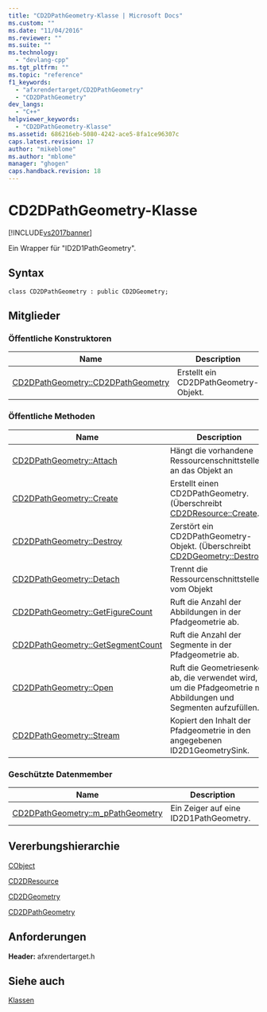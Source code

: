 ```yaml
---
title: "CD2DPathGeometry-Klasse | Microsoft Docs"
ms.custom: ""
ms.date: "11/04/2016"
ms.reviewer: ""
ms.suite: ""
ms.technology: 
  - "devlang-cpp"
ms.tgt_pltfrm: ""
ms.topic: "reference"
f1_keywords: 
  - "afxrendertarget/CD2DPathGeometry"
  - "CD2DPathGeometry"
dev_langs: 
  - "C++"
helpviewer_keywords: 
  - "CD2DPathGeometry-Klasse"
ms.assetid: 686216eb-5080-4242-ace5-8fa1ce96307c
caps.latest.revision: 17
author: "mikeblome"
ms.author: "mblome"
manager: "ghogen"
caps.handback.revision: 18
---
```

# CD2DPathGeometry-Klasse
[!INCLUDE[vs2017banner](../../assembler/inline/includes/vs2017banner.md)]

Ein Wrapper für "ID2D1PathGeometry".  
  
## Syntax  
  
```  
class CD2DPathGeometry : public CD2DGeometry;  
```  
  
## Mitglieder  
  
### Öffentliche Konstruktoren  
  
|Name|Description|  
|----------|-----------------|  
|[CD2DPathGeometry::CD2DPathGeometry](../Topic/CD2DPathGeometry::CD2DPathGeometry.md)|Erstellt ein CD2DPathGeometry\-Objekt.|  
  
### Öffentliche Methoden  
  
|Name|Description|  
|----------|-----------------|  
|[CD2DPathGeometry::Attach](../Topic/CD2DPathGeometry::Attach.md)|Hängt die vorhandene Ressourcenschnittstelle an das Objekt an|  
|[CD2DPathGeometry::Create](../Topic/CD2DPathGeometry::Create.md)|Erstellt einen CD2DPathGeometry.  \(Überschreibt [CD2DResource::Create](../Topic/CD2DResource::Create.md).\)|  
|[CD2DPathGeometry::Destroy](../Topic/CD2DPathGeometry::Destroy.md)|Zerstört ein CD2DPathGeometry\-Objekt.  \(Überschreibt [CD2DGeometry::Destroy](../Topic/CD2DGeometry::Destroy.md).\)|  
|[CD2DPathGeometry::Detach](../Topic/CD2DPathGeometry::Detach.md)|Trennt die Ressourcenschnittstelle vom Objekt|  
|[CD2DPathGeometry::GetFigureCount](../Topic/CD2DPathGeometry::GetFigureCount.md)|Ruft die Anzahl der Abbildungen in der Pfadgeometrie ab.|  
|[CD2DPathGeometry::GetSegmentCount](../Topic/CD2DPathGeometry::GetSegmentCount.md)|Ruft die Anzahl der Segmente in der Pfadgeometrie ab.|  
|[CD2DPathGeometry::Open](../Topic/CD2DPathGeometry::Open.md)|Ruft die Geometriesenke ab, die verwendet wird, um die Pfadgeometrie mit Abbildungen und Segmenten aufzufüllen.|  
|[CD2DPathGeometry::Stream](../Topic/CD2DPathGeometry::Stream.md)|Kopiert den Inhalt der Pfadgeometrie in den angegebenen ID2D1GeometrySink.|  
  
### Geschützte Datenmember  
  
|Name|Description|  
|----------|-----------------|  
|[CD2DPathGeometry::m\_pPathGeometry](../Topic/CD2DPathGeometry::m_pPathGeometry.md)|Ein Zeiger auf eine ID2D1PathGeometry.|  
  
## Vererbungshierarchie  
 [CObject](../../mfc/reference/cobject-class.md)  
  
 [CD2DResource](../../mfc/reference/cd2dresource-class.md)  
  
 [CD2DGeometry](../../mfc/reference/cd2dgeometry-class.md)  
  
 [CD2DPathGeometry](../../mfc/reference/cd2dpathgeometry-class.md)  
  
## Anforderungen  
 **Header:** afxrendertarget.h  
  
## Siehe auch  
 [Klassen](../../mfc/reference/mfc-classes.md)